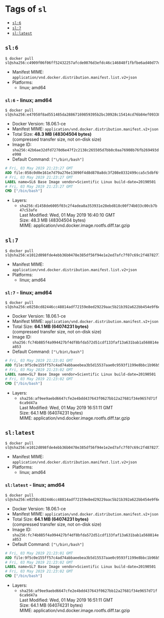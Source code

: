 <!-- THIS FILE IS GENERATED VIA './update-remote.sh' -->

# Tags of `sl`

-	[`sl:6`](#sl6)
-	[`sl:7`](#sl7)
-	[`sl:latest`](#sllatest)

## `sl:6`

```console
$ docker pull sl@sha256:c4909f06f06ff52432257afcde0076d3efdc46c146848f1fbfbe6ad40d77d4cb
```

-	Manifest MIME: `application/vnd.docker.distribution.manifest.list.v2+json`
-	Platforms:
	-	linux; amd64

### `sl:6` - linux; amd64

```console
$ docker pull sl@sha256:e47058f8ad551485da28867169859395b2bc30928c15414cd76b84ef09338233
```

-	Docker Version: 18.06.1-ce
-	Manifest MIME: `application/vnd.docker.distribution.manifest.v2+json`
-	Total Size: **48.3 MB (48304504 bytes)**  
	(compressed transfer size, not on-disk size)
-	Image ID: `sha256:42b6ae32dfd7270d6e47f2c2138c265505d7bb8c0aa76908b76fb269493de998`
-	Default Command: `["\/bin\/bash"]`

```dockerfile
# Fri, 03 May 2019 21:23:27 GMT
ADD file:058c0d0e161e7d79a276e13090f4d8d870a8dc3f208e8332499cca5c5dbf6f95 in / 
# Fri, 03 May 2019 21:23:27 GMT
LABEL name=SL6 Base Image vendor=Scientific Linux build-date=20190501
# Fri, 03 May 2019 21:23:27 GMT
CMD ["/bin/bash"]
```

-	Layers:
	-	`sha256:d1458de6005f03c2f4adea8a353931e28ebd818c00f74b033c00cb7b47c53afe`  
		Last Modified: Wed, 01 May 2019 16:40:10 GMT  
		Size: 48.3 MB (48304504 bytes)  
		MIME: application/vnd.docker.image.rootfs.diff.tar.gzip

## `sl:7`

```console
$ docker pull sl@sha256:e1012d098fde4ebb36b0478e385df56f94e1e2ed7afc7f07c69c2f48782778e6
```

-	Manifest MIME: `application/vnd.docker.distribution.manifest.list.v2+json`
-	Platforms:
	-	linux; amd64

### `sl:7` - linux; amd64

```console
$ docker pull sl@sha256:e0258cd82446cc48814adf72159e8ed29229aac5b21b392a622bb454e9f6e4cb
```

-	Docker Version: 18.06.1-ce
-	Manifest MIME: `application/vnd.docker.distribution.manifest.v2+json`
-	Total Size: **64.1 MB (64074231 bytes)**  
	(compressed transfer size, not on-disk size)
-	Image ID: `sha256:fc74b885f4a994427bf4df8bfda572d51cdf133faf13a631bab1a568814ea853`
-	Default Command: `["\/bin\/bash"]`

```dockerfile
# Fri, 03 May 2019 21:23:01 GMT
ADD file:9f5c0e155ff57c4ad74abbaeebea3b5d15537aae0c9593f1199e8bbc1b96b531 in / 
# Fri, 03 May 2019 21:23:02 GMT
LABEL name=SL7 Base Image vendor=Scientific Linux build-date=20190501
# Fri, 03 May 2019 21:23:02 GMT
CMD ["/bin/bash"]
```

-	Layers:
	-	`sha256:af9ee9aebd6647cfe2e4bdd437643f0627bb12a27681f34e9657d71f6ca9d47a`  
		Last Modified: Wed, 01 May 2019 16:51:11 GMT  
		Size: 64.1 MB (64074231 bytes)  
		MIME: application/vnd.docker.image.rootfs.diff.tar.gzip

## `sl:latest`

```console
$ docker pull sl@sha256:e1012d098fde4ebb36b0478e385df56f94e1e2ed7afc7f07c69c2f48782778e6
```

-	Manifest MIME: `application/vnd.docker.distribution.manifest.list.v2+json`
-	Platforms:
	-	linux; amd64

### `sl:latest` - linux; amd64

```console
$ docker pull sl@sha256:e0258cd82446cc48814adf72159e8ed29229aac5b21b392a622bb454e9f6e4cb
```

-	Docker Version: 18.06.1-ce
-	Manifest MIME: `application/vnd.docker.distribution.manifest.v2+json`
-	Total Size: **64.1 MB (64074231 bytes)**  
	(compressed transfer size, not on-disk size)
-	Image ID: `sha256:fc74b885f4a994427bf4df8bfda572d51cdf133faf13a631bab1a568814ea853`
-	Default Command: `["\/bin\/bash"]`

```dockerfile
# Fri, 03 May 2019 21:23:01 GMT
ADD file:9f5c0e155ff57c4ad74abbaeebea3b5d15537aae0c9593f1199e8bbc1b96b531 in / 
# Fri, 03 May 2019 21:23:02 GMT
LABEL name=SL7 Base Image vendor=Scientific Linux build-date=20190501
# Fri, 03 May 2019 21:23:02 GMT
CMD ["/bin/bash"]
```

-	Layers:
	-	`sha256:af9ee9aebd6647cfe2e4bdd437643f0627bb12a27681f34e9657d71f6ca9d47a`  
		Last Modified: Wed, 01 May 2019 16:51:11 GMT  
		Size: 64.1 MB (64074231 bytes)  
		MIME: application/vnd.docker.image.rootfs.diff.tar.gzip
